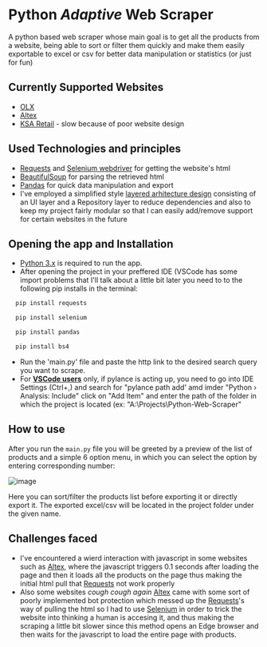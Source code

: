 # Python *Adaptive* Web Scraper
A python based web scraper whose main goal is to get all the products from a website, being able to sort or filter them quickly and make them easily exportable to excel or csv for better data manipulation or statistics (or just for fun)

## Currently Supported Websites
* [OLX](https://www.olx.ro/ "olx.ro")
* [Altex](https://altex.ro/ "altex.ro")
* [KSA Retail](https://ksaretail.ro/ "ksaretail.ro") - slow because of poor website design

## Used Technologies and principles
* [Requests](https://pypi.org/project/requests/) and [Selenium webdriver](https://pypi.org/project/selenium/) for getting the website's html
* [BeautifulSoup](https://pypi.org/project/beautifulsoup4/) for parsing the retrieved html
* [Pandas](https://pypi.org/project/pandas/) for quick data manipulation and export
* I've employed a simplified style [layered arhitecture design](https://www.baeldung.com/cs/layered-architecture) consisting of an UI layer and a Repository layer to reduce dependencies and also to keep my project fairly modular so that I can easily add/remove support for certain websites in the future

## Opening the app and Installation
* [Python 3.x](https://www.python.org/downloads/) is required to run the app.
* After opening the project in your preffered IDE (VSCode has some import problems that I'll talk about a little bit later you need to to the following pip installs in the terminal:
```bash
  pip install requests
```
```bash
  pip install selenium
```
```bash
  pip install pandas
```
```bash
  pip install bs4
```
* Run the 'main.py' file and paste the http link to the desired search query you want to scrape.
* For [**VSCode users**](https://i.ytimg.com/vi/Ux5cQbO_ybw/maxresdefault.jpg) only, if pylance is acting up, you need to go into IDE Settings (Ctrl+,) and search for "pylance path add' amd imder "Python › Analysis: Include" click on "Add Item" and enter the path of the folder in which the project is located (ex: "A:\Projects\Python-Web-Scraper"

## How to use
After you run the `main.py` file you will be greeted by a preview of the list of products and a simple 6 option menu, in which you can select the option by entering corresponding number:

![image](https://user-images.githubusercontent.com/50325644/222268085-04e2c9c8-5e33-45df-bc66-892f0be31de6.png)

Here you can sort/filter the products list before exporting it or directly export it. The exported excel/csv will be located in the project folder under the given name.
## Challenges faced
* I've encountered a wierd interaction with javascript in some websites such as [Altex](https://altex.ro/ "altex.ro"), where the javascript triggers 0.1 seconds after loading the page and then it loads all the products on the page thus making the initial html pull that [Requests](https://pypi.org/project/requests/) not work properly
* Also some websites *cough cough again* [Altex](https://altex.ro/ "altex.ro") came with some sort of poorly implemented bot protection which messed up the [Requests](https://pypi.org/project/requests/)'s way of pulling the html so I had to use [Selenium](https://pypi.org/project/selenium/) in order to trick the website into thinking a human is accesing it, and thus making the scraping a little bit slower since this method opens an Edge browser and then waits for the javascript to load the entire page with products.
